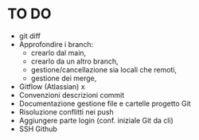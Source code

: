 # TO DO 

- git diff
- Approfondire i branch: 
	- crearlo dal main, 
	- crearlo da un altro branch, 
	- gestione/cancellazione sia locali che remoti, 
	- gestione dei merge,
- Gitflow (Atlassian) x
- Convenzioni descrizioni commit
- Documentazione gestione file e cartelle progetto Git
- Risoluzione conflitti nei push
- Aggiungere parte login (conf. iniziale Git da cli)
- SSH Github
